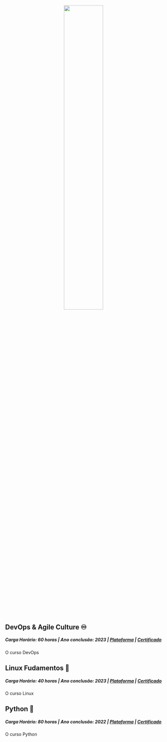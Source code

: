 # <div align="center"> <img src="https://guiadeti.com.br/wp-content/uploads/2022/01/guia-cursos-fiap.png.webp" width="50%"> </div>


## DevOps & Agile Culture ♾️
<h5>Carga Horário: 60 horas | Ano conclusão: 2023 | <a href="https://on.fiap.com.br/pluginfile.php/1/local_nanocourses/certificado_nanocourse/85558/5543547c07eb61a1c2bc9c69782be647/certificado.png">Plataforma</a> | <a href="https://github.com/pedro-hnrq/Certificacoes/blob/main/FIAP/DevOps%20%26%20Agile%20Culture.png">Certificado</a></h5>

<p>O curso DevOps</p>

## Linux Fudamentos 🐧
<h5>Carga Horário: 40 horas | Ano conclusão: 2023 | <a href="https://on.fiap.com.br/pluginfile.php/1/local_nanocourses/certificado_nanocourse/76760/e02154b6136f174a0aee5659b7ac49e3/certificado.png">Plataforma</a> | <a href="https://github.com/pedro-hnrq/Certificacoes/blob/main/FIAP/Fundamentos%20Linux.png">Certificado</a></h5>

<p>O curso Linux </p>

## Python 🐍
<h5>Carga Horário: 80 horas | Ano conclusão: 2022 | <a href="https://on.fiap.com.br/pluginfile.php/1/local_nanocourses/certificado_nanocourse/66560/2bbd863af435b85e338840d55362f411/certificado.png">Plataforma</a> | <a href="https://github.com/pedro-hnrq/Certificacoes/blob/main/FIAP/Pyton.png">Certificado</a></h5>

<p>O curso Python </p>